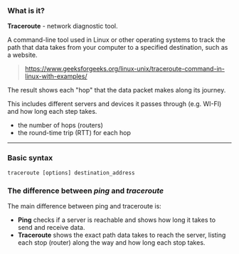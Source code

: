 ### What is it?

**Traceroute** - network diagnostic tool.

A command-line tool used in Linux or other operating systems to track the path that data takes from your computer to a specified destination, such as a website.

> https://www.geeksforgeeks.org/linux-unix/traceroute-command-in-linux-with-examples/

The result shows each "hop" that the data packet makes along its journey.

This includes different servers and devices it passes through (e.g. WI-FI) and how long each step takes.


- the number of hops (routers)
- the round-time trip (RTT) for each hop
____

### Basic syntax

```
traceroute [options] destination_address
```

### The difference between _ping_ and _traceroute_

The main difference between ping and traceroute is:

- **Ping** checks if a server is reachable and shows how long it takes to send and receive data.
- **Traceroute** shows the exact path data takes to reach the server, listing each stop (router) along the way and how long each stop takes.
